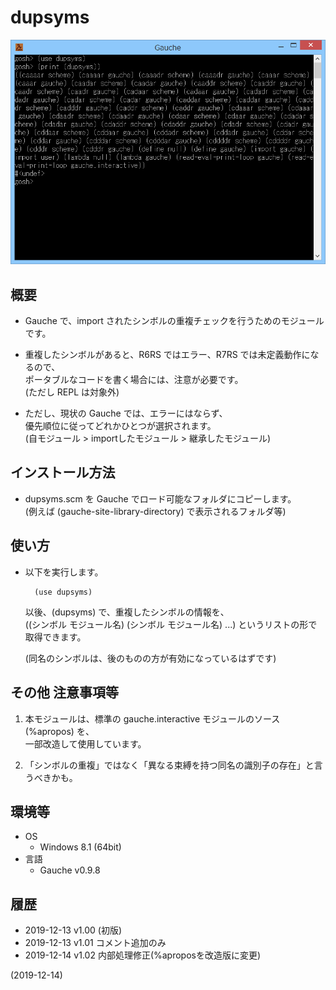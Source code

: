 # dupsyms

![image](image.png)

## 概要
- Gauche で、import されたシンボルの重複チェックを行うためのモジュールです。

- 重複したシンボルがあると、R6RS ではエラー、R7RS では未定義動作になるので、  
  ポータブルなコードを書く場合には、注意が必要です。  
  (ただし REPL は対象外)

- ただし、現状の Gauche では、エラーにはならず、  
  優先順位に従ってどれかひとつが選択されます。  
  (自モジュール > importしたモジュール > 継承したモジュール)


## インストール方法
- dupsyms.scm を Gauche でロード可能なフォルダにコピーします。  
  (例えば (gauche-site-library-directory) で表示されるフォルダ等)


## 使い方
- 以下を実行します。
  ```
    (use dupsyms)
  ```
  以後、(dupsyms) で、重複したシンボルの情報を、  
  ((シンボル モジュール名) (シンボル モジュール名) ...) というリストの形で取得できます。  
  
  (同名のシンボルは、後のものの方が有効になっているはずです)


## その他 注意事項等
1. 本モジュールは、標準の gauche.interactive モジュールのソース (%apropos) を、  
   一部改造して使用しています。

2. 「シンボルの重複」ではなく「異なる束縛を持つ同名の識別子の存在」と言うべきかも。


## 環境等
- OS
  - Windows 8.1 (64bit)
- 言語
  - Gauche v0.9.8

## 履歴
- 2019-12-13 v1.00 (初版)
- 2019-12-13 v1.01 コメント追加のみ
- 2019-12-14 v1.02 内部処理修正(%aproposを改造版に変更)


(2019-12-14)
